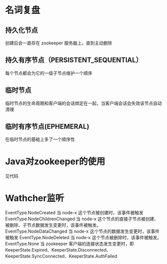# 名词复盘

## 持久化节点

创建后会一直存在 zookeeper 服务器上，直到主动删除

## 持久有序节点（PERSISTENT_SEQUENTIAL）

每个节点都会为它的一级子节点维护一个顺序

## 临时节点

临时节点的生命周期和客户端的会话绑定在一起，当客户端会话会失效该节点自动清理

## 临时有序节点(EPHEMERAL)

在临时节点的基础上多了一个顺序性

# Java对zookeeper的使用

见代码

# Wathcher监听

EventType.NodeCreated  当 node-x 这个节点被创建时，该事件被触发
EventType.NodeChildrenChanged 当 node-x 这个节点的直接子节点被创建、被删除、子节点数据发生变更时，该事件被触发。
EventType.NodeDataChanged  当 node-x 这个节点的数据发生变更时，该事件被触发
EventType.NodeDeleted  当 node-x 这个节点被删除时，该事件被触发。
EventType.None  当 zookeeper 客户端的连接状态发生变更时，即 KeeperState.Expired、KeeperState.Disconnected、
KeeperState.SyncConnected、KeeperState.AuthFailed

